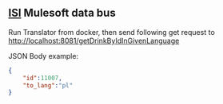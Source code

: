 ## [ISI](../README.md) Mulesoft data bus

Run Translator from docker, then send following get request to [http://localhost:8081/getDrinkByIdInGivenLanguage](http://localhost:8081/getDrinkByIdInGivenLanguage)

JSON Body example:
```json
{
    "id":11007,
    "to_lang":"pl"
}
```

